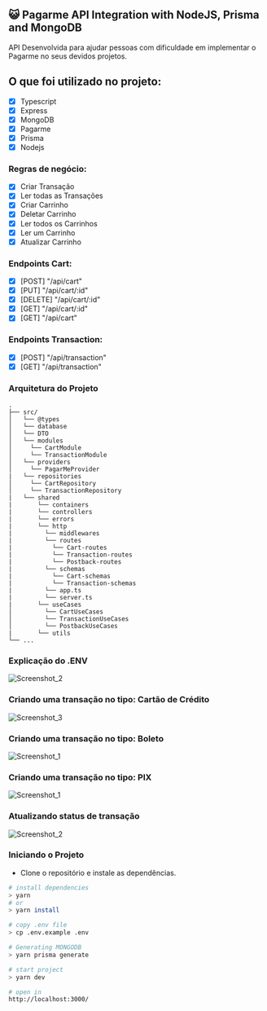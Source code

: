 ## 😺 Pagarme API Integration with NodeJS, Prisma and MongoDB

API Desenvolvida para ajudar pessoas com dificuldade em implementar o Pagarme no seus devidos projetos.

## O que foi utilizado no projeto:

- [x] Typescript
- [x] Express
- [x] MongoDB
- [x] Pagarme
- [x] Prisma
- [x] Nodejs

### Regras de negócio:

- [x] Criar Transação
- [x] Ler todas as Transações
- [x] Criar Carrinho     
- [x] Deletar Carrinho         
- [x] Ler todos os Carrinhos
- [x] Ler um Carrinho
- [x] Atualizar Carrinho 

### Endpoints Cart:

- [x] [POST] "/api/cart"
- [x] [PUT] "/api/cart/:id"
- [x] [DELETE] "/api/cart/:id"
- [x] [GET] "/api/cart/:id"
- [x] [GET] "/api/cart"

### Endpoints Transaction:

- [x] [POST] "/api/transaction"
- [x] [GET] "/api/transaction"

### Arquitetura do Projeto

```
.
├── src/
│   └── @types
│   └── database
│   └── DTO
│   └── modules
│     └── CartModule
│     └── TransactionModule
│   └── providers
│     └── PagarMeProvider
|   └── repositories
│     └── CartRepository
│     └── TransactionRepository
|   └── shared
|       └── containers
|       └── controllers
|       └── errors
|       └── http
|         └── middlewares
|         └── routes
|           └── Cart-routes
|           └── Transaction-routes
|           └── Postback-routes
|         └── schemas
|           └── Cart-schemas
|           └── Transaction-schemas
|         └── app.ts
|         └── server.ts
|       └── useCases
│         └── CartUseCases
│         └── TransactionUseCases
│         └── PostbackUseCases
|       └── utils
└── ...
```

### Explicação do .ENV
![Screenshot_2](https://user-images.githubusercontent.com/92350736/196009138-fe827df0-56e5-426c-9064-a52cb0953881.png)

### Criando uma transação no tipo: Cartão de Crédito
![Screenshot_3](https://user-images.githubusercontent.com/92350736/196009270-9e95104d-17b4-469c-b6ca-f87b80d364f6.png)

### Criando uma transação no tipo: Boleto
![Screenshot_1](https://user-images.githubusercontent.com/92350736/196009295-28f27067-ef87-4ba9-9214-34914126e695.png)

### Criando uma transação no tipo: PIX
![Screenshot_1](https://user-images.githubusercontent.com/92350736/196009503-b0027009-bed5-4939-b04a-3634338a8c95.png)

### Atualizando status de transação
![Screenshot_2](https://user-images.githubusercontent.com/92350736/196009480-6f6e4669-9040-4346-8461-0a3ab4d5abc4.png)

### Iniciando o Projeto

- Clone o repositório e instale as dependências.
```sh
# install dependencies
> yarn
# or
> yarn install

# copy .env file
> cp .env.example .env

# Generating MONGODB
> yarn prisma generate

# start project
> yarn dev

# open in
http://localhost:3000/
```
